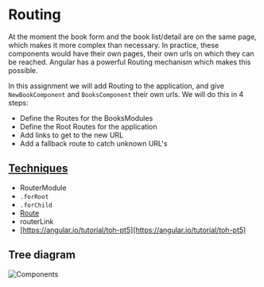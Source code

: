 # Routing

At the moment the book form and the book list/detail are on the same page, which makes it more complex than necessary.
In practice, these components would have their own pages, their own urls on which they can be reached.
Angular has a powerful Routing mechanism which makes this possible.

In this assignment we will add Routing to the application, and give `NewBookComponent` and `BooksComponent` their own urls.
We will do this in 4 steps:
* Define the Routes for the BooksModules
* Define the Root Routes for the application
* Add links to get to the new URL
* Add a fallback route to catch unknown URL's

## [Techniques](https://angular.io/guide/router)
* RouterModule
* `.forRoot`
* `.forChild`
* [Route](https://angular.io/api/router/Route)
* routerLink
* [https://angular.io/tutorial/toh-pt5](https://angular.io/tutorial/toh-pt5)

## Tree diagram
![Components](/images/6.png)
